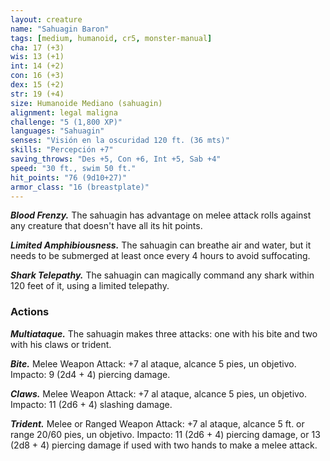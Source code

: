 ```yaml
---
layout: creature
name: "Sahuagin Baron"
tags: [medium, humanoid, cr5, monster-manual]
cha: 17 (+3)
wis: 13 (+1)
int: 14 (+2)
con: 16 (+3)
dex: 15 (+2)
str: 19 (+4)
size: Humanoide Mediano (sahuagin)
alignment: legal maligna
challenge: "5 (1,800 XP)"
languages: "Sahuagin"
senses: "Visión en la oscuridad 120 ft. (36 mts)"
skills: "Percepción +7"
saving_throws: "Des +5, Con +6, Int +5, Sab +4"
speed: "30 ft., swim 50 ft."
hit_points: "76 (9d10+27)"
armor_class: "16 (breastplate)"
---
```


***Blood Frenzy.*** The sahuagin has advantage on melee attack rolls against any creature that doesn't have all its hit points.

***Limited Amphibiousness.*** The sahuagin can breathe air and water, but it needs to be submerged at least once every 4 hours to avoid suffocating.

***Shark Telepathy.*** The sahuagin can magically command any shark within 120 feet of it, using a limited telepathy.

### Actions

***Multiataque.*** The sahuagin makes three attacks: one with his bite and two with his claws or trident.

***Bite.*** Melee Weapon Attack: +7 al ataque, alcance 5 pies, un objetivo. Impacto: 9 (2d4 + 4) piercing damage.

***Claws.*** Melee Weapon Attack: +7 al ataque, alcance 5 pies, un objetivo. Impacto: 11 (2d6 + 4) slashing damage.

***Trident.*** Melee or Ranged Weapon Attack: +7 al ataque, alcance 5 ft. or range 20/60 pies, un objetivo. Impacto: 11 (2d6 + 4) piercing damage, or 13 (2d8 + 4) piercing damage if used with two hands to make a melee attack.